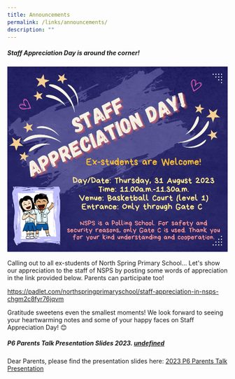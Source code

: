 ```yaml
---
title: Announcements
permalink: /links/announcements/
description: ""
---
```

##### Staff Appreciation Day is around the corner! 

![](/images/staff%20appr%20day.jpeg)

Calling out to all ex-students of North Spring Primary School... Let's show our appreciation to the staff of NSPS by posting some words of appreciation in the link provided below. Parents can participate too! 

https://padlet.com/northspringprimaryschool/staff-appreciation-in-nsps-chgm2c8fyr76jqvm

Gratitude sweetens even the smallest moments! We look forward to seeing your heartwarming notes and some of your happy faces on Staff Appreciation Day! 😊

##### P6 Parents Talk Presentation Slides 2023. [undefined](https://padlet.com/northspringprimaryschool/staff-appreciation-in-nsps-chgm2c8fyr76jqvm)
Dear Parents, please find the presentation slides here: [2023 P6 Parents Talk Presentation](/files/2023%20p6%20parents%20talk%20presentation%20updated%2030%20jan.pdf)